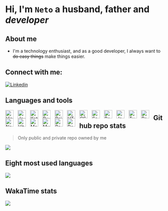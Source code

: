 # Hi, I'm `Neto` a husband, father and _developer_

## About me
- I'm a technology enthusiast, and as a good developer, I always want to  ~~do easy things~~ make things easier.

## Connect with me:

[![Linkedin](https://img.shields.io/badge/LinkedIn-0077B5?style=for-the-badge&logo=linkedin&logoColor=white)](https://www.linkedin.com/in/jfln)


## Languages and tools

<img align="left" alt="Visual Studio Code" width="26px" src="https://cdn.jsdelivr.net/gh/devicons/devicon/icons/vscode/vscode-original.svg"         style="padding-right:10px;" />

<img align="left" alt="Java"               width="26px" src="https://cdn.jsdelivr.net/gh/devicons/devicon/icons/java/java-original.svg"             style="padding-right:10px;" />
<img align="left" alt="Kotlin"             width="26px" src="https://cdn.jsdelivr.net/gh/devicons/devicon/icons/kotlin/kotlin-original.svg"         style="padding-right:10px;" />

<img align="left" alt="Ruby"               width="26px" src="https://cdn.jsdelivr.net/gh/devicons/devicon/icons/ruby/ruby-original.svg"             style="padding-right:10px;" />
<img align="left" alt="Rails"              width="26px" src="https://cdn.jsdelivr.net/gh/devicons/devicon/icons/rails/rails-plain.svg"              style="padding-right:10px;" />

<img align="left" alt="HTML5"              width="26px" src="https://cdn.jsdelivr.net/gh/devicons/devicon/icons/html5/html5-original.svg"           style="padding-right:10px;" />

<img align="left" alt="CSS3"               width="26px" src="https://cdn.jsdelivr.net/gh/devicons/devicon/icons/css3/css3-original.svg"             style="padding-right:10px;" />
<img align="left" alt="Sass"               width="26px" src="https://cdn.jsdelivr.net/gh/devicons/devicon/icons/sass/sass-original.svg"             style="padding-right:10px;" />
<img align="left" alt="Bootstrap"          width="26px" src="https://cdn.jsdelivr.net/gh/devicons/devicon/icons/bootstrap/bootstrap-original.svg"   style="padding-right:10px;" />

<img align="left" alt="JavaScript"         width="26px" src="https://cdn.jsdelivr.net/gh/devicons/devicon/icons/javascript/javascript-original.svg" style="padding-right:10px;" />
<img align="left" alt="Typescript"         width="26px" src="https://cdn.jsdelivr.net/gh/devicons/devicon/icons/typescript/typescript-original.svg" style="padding-right:10px;" />
    
<img align="left" alt="React"              width="26px" src="https://cdn.jsdelivr.net/gh/devicons/devicon/icons/react/react-original.svg"           style="padding-right:10px;" />  
<img align="left" alt="Node.js"            width="26px" src="https://cdn.jsdelivr.net/gh/devicons/devicon/icons/nodejs/nodejs-original.svg"         style="padding-right:10px;" />  
<img align="left" alt="Vitejs"             width="26px" src="https://cdn.jsdelivr.net/gh/devicons/devicon/icons/vitejs/vitejs-original.svg"         style="padding-right:10px;" />  

<img align="left" alt="MongoDB"            width="26px" src="https://cdn.jsdelivr.net/gh/devicons/devicon/icons/mongodb/mongodb-original.svg"       style="padding-right:10px;" />
<img align="left" alt="MySQL"              width="26px" src="https://cdn.jsdelivr.net/gh/devicons/devicon/icons/mysql/mysql-original.svg"           style="padding-right:10px;" />
<img align="left" alt="Postgres"           width="26px" src="https://cdn.jsdelivr.net/gh/devicons/devicon/icons/postgresql/postgresql-plain.svg"    style="padding-right:10px;" />

<img align="left" alt="Docker"             width="26px" src="https://cdn.jsdelivr.net/gh/devicons/devicon/icons/docker/docker-original.svg"         style="padding-right:10px;" />

## Github repo stats

> Only public and private repo owned by me
<picture>
  <source
    srcset="https://github-readme-stats-jfneto.vercel.app/api?username=jfneto&theme=city_lights&show_icons=true&count_private=true&hide_title=true"
    media="(prefers-color-scheme: dark)"
  />
  <source
    srcset="https://github-readme-stats-jfneto.vercel.app/api?username=jfneto&theme=default&show_icons=true&count_private=true&hide_title=true"
    media="(prefers-color-scheme: light), (prefers-color-scheme: no-preference)"
  />
  <img src="https://github-readme-stats-jfneto.vercel.app/api?username=jfneto&show_icons=true" />
</picture>

## Eight most used languages 
<picture>
  <source
    srcset="https://github-readme-stats-jfneto.vercel.app/api/top-langs/?username=jfneto&theme=city_lights&show_icons=true&count_private=true&langs_count=8&layout=donut-vertical&hide=Shell%2CHTML%2CPug%2CProcfile%2CPerl%2CASL&hide_title=true"
    media="(prefers-color-scheme: dark)"
  />
  <source
    srcset="https://github-readme-stats-jfneto.vercel.app/api/top-langs/?username=jfneto&theme=default&show_icons=true&count_private=true&size_weight=0.5&count_weight=0.5&layout=donut-vertical&hide_title=true"
    media="(prefers-color-scheme: light), (prefers-color-scheme: no-preference)"
  />
  <img src="https://github-readme-stats-jfneto.vercel.app/api/top-langs/?username=jfneto&show_icons=true" />
</picture>

## WakaTime stats

<picture>
  <source
    srcset="https://github-readme-stats-jfneto.vercel.app/api/wakatime?username=@jfneto&theme=city_lights&count_private=true&hide_title=true"
    media="(prefers-color-scheme: dark)"
  />
  <source
    srcset="https://github-readme-stats-jfneto.vercel.app/api/wakatime?username=@jfneto&theme=default&count_private=true&hide_title=true"
    media="(prefers-color-scheme: light), (prefers-color-scheme: no-preference)"
  />
  <img src="https://github-readme-stats-jfneto.vercel.app/api/top-langs/?username=jfneto&show_icons=true" />
</picture>
